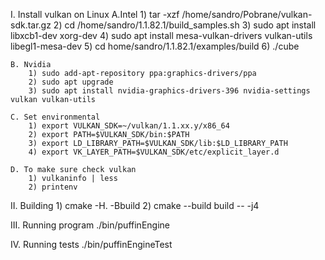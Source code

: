 I. Install vulkan on Linux
    A.Intel
        1) tar -xzf /home/sandro/Pobrane/vulkan-sdk.tar.gz
        2) cd /home/sandro/1.1.82.1/build_samples.sh
        3) sudo apt install libxcb1-dev xorg-dev 
        4) sudo apt install mesa-vulkan-drivers vulkan-utils libegl1-mesa-dev
        5) cd home/sandro/1.1.82.1/examples/build
        6) ./cube
    
    B. Nvidia
        1) sudo add-apt-repository ppa:graphics-drivers/ppa
        2) sudo apt upgrade
        3) sudo apt install nvidia-graphics-drivers-396 nvidia-settings vulkan vulkan-utils
    
    C. Set environmental
        1) export VULKAN_SDK=~/vulkan/1.1.xx.y/x86_64
        2) export PATH=$VULKAN_SDK/bin:$PATH
        3) export LD_LIBRARY_PATH=$VULKAN_SDK/lib:$LD_LIBRARY_PATH
        4) export VK_LAYER_PATH=$VULKAN_SDK/etc/explicit_layer.d

    D. To make sure check vulkan
        1) vulkaninfo | less
        2) printenv

II. Building
    1) cmake -H. -Bbuild
    2) cmake --build build -- -j4

III. Running program
./bin/puffinEngine

IV. Running tests
./bin/puffinEngineTest